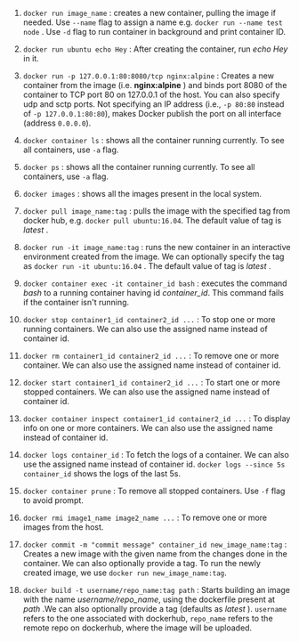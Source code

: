 1. `docker run image_name` : creates a new container, pulling the image if needed. Use `--name` flag to assign a name e.g. `docker run --name test node` . Use `-d` flag to run container in background and print container ID.

1. `docker run ubuntu echo Hey` : After creating the container, run *echo Hey* in it. 

1. `docker run -p 127.0.0.1:80:8080/tcp nginx:alpine` : Creates a new container from the image (i.e. **nginx:alpine** ) and binds port 8080 of the container to TCP port 80 on 127.0.0.1 of the host. You can also specify udp and sctp ports. Not specifying an IP address  (i.e., `-p 80:80` instead of `-p 127.0.0.1:80:80`), makes Docker publish the port on all interface (address `0.0.0.0`).

1. `docker container ls` : shows all the container running currently. To see all containers, use `-a` flag.

1. `docker ps` : shows all the container running currently. To see all containers, use `-a` flag.

1. `docker images` : shows all the images present in the local system.

1. `docker pull image_name:tag` : pulls the image with the specified tag from docker hub, e.g. `docker pull ubuntu:16.04`. The default value of tag is *latest* . 

1. `docker run -it image_name:tag` : runs the new container in an interactive environment created from the image. We can optionally specify the tag as `docker run -it ubuntu:16.04` . The default value of tag is *latest* .

1. `docker container exec -it container_id bash` : executes the command *bash* to a running container having id *container_id*. This command fails if the container isn't running.

1. `docker stop container1_id container2_id ...` : To stop one or more running containers. We can also use the assigned name instead of container id. 

1. `docker rm container1_id container2_id ...` : To remove one or more container. We can also use the assigned name instead of container id.

1. `docker start container1_id container2_id ...` : To start one or more stopped containers. We can also use the assigned name instead of container id. 

1. `docker container inspect container1_id container2_id ...` : To display info on one or more containers. We can also use the assigned name instead of container id.

1. `docker logs container_id` : To fetch the logs of a container. We can also use the assigned name instead of container id. `docker logs --since 5s container_id` shows the logs of the last 5s.

1. `docker container prune` : To remove all stopped containers. Use `-f` flag to avoid prompt.

1. `docker rmi image1_name image2_name ...` : To remove one or more images from the host.

1. `docker commit -m "commit message" container_id new_image_name:tag` : Creates a new image with the given name from the changes done in the container. We can also optionally provide a tag. To run the newly created image, we use `docker run new_image_name:tag`.

1. `docker build -t username/repo_name:tag path` : Starts building an image with the name *username/repo_name*, using the dockerfile present at *path* .We can also optionally provide a tag (defaults as *latest* ). `username` refers to the one associated with dockerhub, `repo_name` refers to the remote repo on dockerhub, where the image will be uploaded. 




